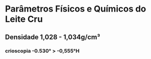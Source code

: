 # Parâmetros Físicos e Químicos do Leite Cru
## Densidade 1,028 - 1,034g/cm³
### crioscopia -0.530° > -0,555°H
